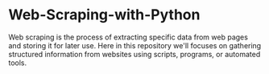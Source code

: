 # Web-Scraping-with-Python
Web scraping is the process of extracting specific data from web pages and storing it for later use. Here in this repository we'll focuses on gathering structured information from websites using scripts, programs, or automated tools.

